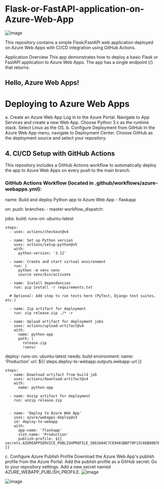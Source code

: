 # Flask-or-FastAPI-application-on-Azure-Web-App


![image](https://github.com/user-attachments/assets/b62a9b4e-e5bc-4056-aebe-c40df30023b7)

This repository contains a simple Flask/FastAPI web application deployed on Azure Web Apps with CI/CD integration using GitHub Actions.

Application Overview
This app demonstrates how to deploy a basic Flask or FastAPI application to Azure Web Apps. The app has a single endpoint (/) that returns:

## Hello, Azure Web Apps!

# Deploying to Azure Web Apps
a. Create an Azure Web App
Log in to the Azure Portal.
Navigate to App Services and create a new Web App.
Choose Python 3.x as the runtime stack.
Select Linux as the OS.
b. Configure Deployment from GitHub
In the Azure Web App menu, navigate to Deployment Center.
Choose GitHub as the deployment source and select your repository.
## 4. CI/CD Setup with GitHub Actions
This repository includes a GitHub Actions workflow to automatically deploy the app to Azure Web Apps on every push to the main branch.

### GitHub Actions Workflow (located in .github/workflows/azure-webapps.yml):
name: Build and deploy Python app to Azure Web App - flaskapp

on:
  push:
    branches:
      - master
  workflow_dispatch:

jobs:
  build:
    runs-on: ubuntu-latest

    steps:
      - uses: actions/checkout@v4

      - name: Set up Python version
        uses: actions/setup-python@v5
        with:
          python-version: '3.12'

      - name: Create and start virtual environment
        run: |
          python -m venv venv
          source venv/bin/activate
      
      - name: Install dependencies
        run: pip install -r requirements.txt
        
      # Optional: Add step to run tests here (PyTest, Django test suites, etc.)

      - name: Zip artifact for deployment
        run: zip release.zip ./* -r

      - name: Upload artifact for deployment jobs
        uses: actions/upload-artifact@v4
        with:
          name: python-app
          path: |
            release.zip
            !venv/
  deploy:
    runs-on: ubuntu-latest
    needs: build
    environment:
      name: 'Production'
      url: ${{ steps.deploy-to-webapp.outputs.webapp-url }}
    
    steps:
      - name: Download artifact from build job
        uses: actions/download-artifact@v4
        with:
          name: python-app

      - name: Unzip artifact for deployment
        run: unzip release.zip

      
      - name: 'Deploy to Azure Web App'
        uses: azure/webapps-deploy@v3
        id: deploy-to-webapp
        with:
          app-name: 'flaskapp'
          slot-name: 'Production'
          publish-profile: ${{ secrets.AZUREAPPSERVICE_PUBLISHPROFILE_5861604C7CE9481BBF70F15C6EB8087B }}

c. Configure Azure Publish Profile
Download the Azure Web App's publish profile from the Azure Portal.
Add the publish profile as a GitHub secret:
Go to your repository settings.
Add a new secret named AZURE_WEBAPP_PUBLISH_PROFILE.
![image](https://github.com/user-attachments/assets/60da73b3-63e7-4ffd-b846-23aa0aaa838b)

![image](https://github.com/user-attachments/assets/66f34c66-a788-4bbb-9504-b669c81c51ec)

